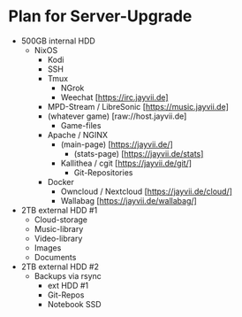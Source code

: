 # Plan for Server-Upgrade

- 500GB internal HDD 
  - NixOS
    - Kodi
    - SSH
    - Tmux
      - NGrok
      - Weechat [https://irc.jayvii.de]
    - MPD-Stream / LibreSonic [https://music.jayvii.de]
    - (whatever game) [raw://host.jayvii.de]
      - Game-files
    - Apache / NGINX
      - (main-page) [https://jayvii.de/]
        - (stats-page) [https://jayvii.de/stats]
      - Kallithea / cgit [https://jayvii.de/git/]
        - Git-Repositories
    - Docker
      - Owncloud / Nextcloud [https://jayvii.de/cloud/]
      - Wallabag [https://jayvii.de/wallabag/]
- 2TB external HDD #1
  - Cloud-storage
  - Music-library
  - Video-library
  - Images
  - Documents
- 2TB external HDD #2
  - Backups via rsync
    - ext HDD #1
    - Git-Repos
    - Notebook SSD
